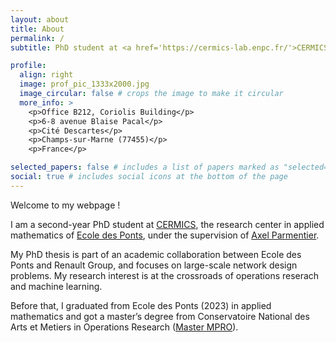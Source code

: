 ```yaml
---
layout: about
title: About
permalink: /
subtitle: PhD student at <a href='https://cermics-lab.enpc.fr/'>CERMICS, Ecole des Ponts</a> (Paris, France)

profile:
  align: right
  image: prof_pic_1333x2000.jpg
  image_circular: false # crops the image to make it circular
  more_info: >
    <p>Office B212, Coriolis Building</p>
    <p>6-8 avenue Blaise Pacal</p>
    <p>Cité Descartes</p>
    <p>Champs-sur-Marne (77455)</p>
    <p>France</p>

selected_papers: false # includes a list of papers marked as "selected={true}"
social: true # includes social icons at the bottom of the page
---
```


<!-- Write your biography here. Tell the world about yourself. Link to your favorite [subreddit](http://reddit.com). You can put a picture in, too. The code is already in, just name your picture `prof_pic.jpg` and put it in the `img/` folder. -->

<!-- Put your address / P.O. box / other info right below your picture. You can also disable any of these elements by editing `profile` property of the YAML header of your `_pages/about.md`. Edit `_bibliography/papers.bib` and Jekyll will render your [publications page](/al-folio/publications/) automatically. -->

<!-- Link to your social media connections, too. This theme is set up to use [Font Awesome icons](https://fontawesome.com/) and [Academicons](https://jpswalsh.github.io/academicons/), like the ones below. Add your Facebook, Twitter, LinkedIn, Google Scholar, or just disable all of them. -->

Welcome to my webpage !

I am a second-year PhD student at [CERMICS](https://cermics-lab.enpc.fr/), the research center in applied mathematics of [Ecole des Ponts](https://ecoledesponts.fr/en), under the supervision of [Axel Parmentier](https://axelparmentier.github.io/). 

My PhD thesis is part of an academic collaboration between Ecole des Ponts and Renault Group, and focuses on large-scale network design problems. My research interest is at the crossroads of operations reserach and machine learning.

Before that, I graduated from Ecole des Ponts (2023) in applied mathematics and got a master’s degree from Conservatoire National des Arts et Metiers in Operations Research ([Master MPRO](https://ecoledesponts.fr/master-ro-recherche-operationnelle)).
